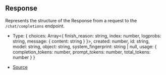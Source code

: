 ## Response

Represents the structure of the Response from a request to the `/chat/completions` endpoint.

- Type: \{ choices: Array\<\{ finish_reason: string, index: number, logprobs: string, message: \{ content: string } }>, created: number, id: string, model: string, object: string, system_fingerprint: string \| null, usage: \{ completion_tokens: number, prompt_tokens: number, total_tokens: number } }

- [Source](https://github.com/verleihernix/clashai/blob/580221aa13f2b13b59c03a36a2ac2c0e7c4a03b8/src/index.ts#L67)